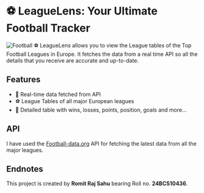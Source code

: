 # ⚽ LeagueLens: Your Ultimate Football Tracker
![Football](https://leaguelens.vercel.app/Images/football-main.jpg)
⚽ LeagueLens allows you to view the League tables of the Top Football Leagues in Europe. It fetches the data from a real time API so all the details that you receive are accurate and up-to-date.
## Features
- 🔄 Real-time data fetched from API
- ⚽ League Tables of all major European leagues
- 📝 Detailed table with wins, losses, points, position, goals and more...
## API
I have used the [Football-data.org](https://www.football-data.org/) API for fetching the latest data from all the major leagues.
## Endnotes
This project is created by **Romit Raj Sahu** bearing Roll no. **24BCS10436**.
